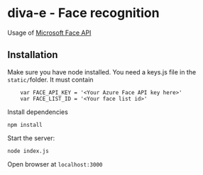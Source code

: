 # diva-e - Face recognition
Usage of [Microsoft Face API](https://westus.dev.cognitive.microsoft.com/docs/services/563879b61984550e40cbbe8d/operations/563879b61984550f30395236) 

## Installation
Make sure you have node installed. You need a keys.js file in the `static/`folder. It must contain 

```
    var FACE_API_KEY = '<Your Azure Face API key here>'
    var FACE_LIST_ID = '<Your face list id>'
```

Install dependencies

`npm install`

Start the server:

`node index.js`

Open browser at `localhost:3000`